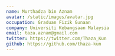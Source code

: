 ```yaml
---
name: Murthadza bin Aznam
avatar: /static/images/avatar.jpg
occupation: Graduan Fizik Gunaan
company: Universiti Kebangsaan Malaysia
email: taza.aznam@gmail.com
twitter: https://twitter.com/Thaza_Kun
github: https://github.com/thaza-kun
---
```

